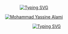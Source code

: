 <p align="center">
<a href="https://git.io/typing-svg"><img src="https://readme-typing-svg.demolab.com?font=Fira+Code&weight=500&size=30&pause=1000&random=false&width=435&lines=Mohammad+Yassine+Alami" alt="Typing SVG" /></a>
</p>

<p align="center">
  <a href="https://github.com/DenverCoder1">
    <img src="https://user-images.githubusercontent.com/20955511/199138068-0a7b7b75-a024-4f00-803f-30a19c5d1b2d.png" alt="Mohammad Yassine Alami" /></a>
</p>

<p align="center">
	&nbsp;	&nbsp;	&nbsp;	&nbsp;	&nbsp;	&nbsp;	&nbsp;	&nbsp;	&nbsp;	&nbsp;	&nbsp;<a href="https://git.io/typing-svg"><img src="https://readme-typing-svg.demolab.com?font=Fira+Code&weight=500&size=30&pause=1000&random=false&width=435&lines=Code+Composer..+%E2%99%AA+%E2%8C%98;Cyber+Craftsman..+%E2%8D%9F%F0%9F%9B%A0" alt="Typing SVG" /></a>
</p>



<!--Code Composer and  Cyber Craftsman.. Code Connoisseur..Cybernetic Craftsman.. Cyber Sculptor ......Full-stack weaver,-->

<!--**`curious individual`**-->







<!--
**YassineAlami/YassineAlami** is a ✨ _special_ ✨ repository because its `README.md` (this file) appears on your GitHub profile.
-->
